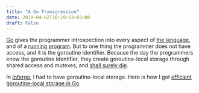 ```yaml
---
title: "A Go Transgression"
date: 2019-04-02T10:19:13+03:00
draft: False
---
```


[Go](http://golang.org/) gives the programmer introspection into
every aspect of [the language](https://godoc.org/reflect), and
of a [running program](https://godoc.org/runtime). But to one
thing the programmer does not have access, and it is the
goroutine identifier. Because the day the programmers know the
goroutine identifier, they create goroutine-local storage
through shared access and mutexes, and [shall surely
die](https://www.kingjamesbibleonline.org/Genesis-2-17/). 

In [Infergo](https://infergo.org/), I had to have
goroutine-local storage. Here is how I got [efficient
goroutine-local storage in Go](http://infergo.org/news/tale-of-goids).
